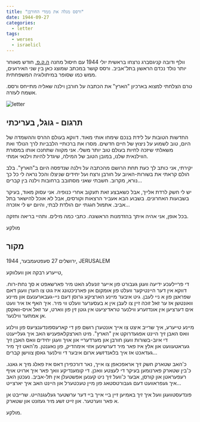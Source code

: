 ```yaml
---
title: "ורסס מגלה את ממדי החורבן"
date: 1944-09-27
categories:
  - letter
tags:
  - werses
  - israelicl
---
```


וולף ודובה קניגסברג נרצחו בראשית יולי 1944 עם חיסול מחנה [ה.ק.פ.](https://en.wikipedia.org/wiki/HKP_562_forced_labor_camp)
חודש מאוחר יותר נולד נכדם הראשון בתל־אביב.
ורסס קושר במכתב שמוצג כאן בין שני האירועים, ממש כמו שסופר במיתולוגיה המשפחתית.

טרם הצלחתי למצוא בארכיון "הארץ" את הכתבה על חורבן וילנה
שאליה מתייחס ורסס. אשמח לעזרה.

![letter](/pupko-papers/assets/images/1944-09-27-werses-printed.jpg)

## תרגום - גוגל, בעריכתי

החדשות הטובות על לידת בנכם שימחו אותי מאוד. דווקא בעולם ההרס וההשמדה של היום, טוב לשמוע על ניצוץ של חיים חדשים. מסרו את ברכותיי הלבביות לרך הנולד ואת משאלתי  שיזכה לחיות בעולם טוב יותר משלי. אני מקווה שתחנכו אותו במסורת הווילנאית שלנו, במובן הטוב של המילה, שיגדל להיות וילנאי אמתי.

יקירתי, אני כותב לך כעת תחת הרושם מהכתבה על וילנה שנדפסה היום ב"הארץ". בלב הולם קראתי את בשורות-האיוב על חורבן ורצח ועל יחידים שניצלו והכל נראה לי כל כך נורא, מקרוב. חשבתי שאני מסתובב ברחובות וילנה בין קברים...

יש לי חשק לרדת אלייך, אבל כשאבצע זאת תעקוב אחרי כנופיה. אני עסוק מאוד, בעיקר בשבועות האחרונים. בשבוע הבא אעביר הרצאות וקורסים, אבל לא אוכל להישאר בתל אביב. אתמול חגגתי יום הולדת לבתי, והיום יש לי אזכרה...

בכל אופן, אני אהיה איתך בהזדמנות הראשונה. כתבי כמה מילים. ותהיי בריאה וחזקה.

מולקע

## מקור

ירושלים 27 סעפטעמבער, 1944, JERUSALEM

טייערע רבקה און וועלווקע,

די פריילעכע ידיעה וועגן געבורט פון אייער זונעלע האט מיר פארשאפט א סך נחת-רוח. דווקא אין דער היינטיקער וועלט פון אומקום און פארניכטונג איז גוט צו הערן וועגן דאם שפראצן פון א ניי לעבן. גיט איבער מיינע הארציקע גרוסן דעם ניי-געבארענעם און מיינע וואונטשן אז ער זאל זוכה זיין צו לעבן אין א בעסערער וועלט ווי מיר. איך האף אז איר וועט אים דערציען אין אונדזערע ווילנער טראדיציעט אין גוטן זין פון ווארט, ער זאל אויס-וואקסן אן אמתער ווילנער.

מיינע טייערע, איך שרייב איצט צו אייך אונטערן רושם פון די קארעספונדענציעס פון ווילנע וואס האבן זיך היינט אפגעדרוקט אין "הארץ". מיט הארצקלאפעניש האב איך געלייענט די איוב-בשורות וועגן חורבן און מערדעריי און אויך וועגן יחידים וואס האבן זיך געראטעוועט און אלץ איז פאר מיר דערשינען אזוי אימהדיק, פון נאענטן. מ'האט זיך מיר געדאכט אז איך בלאנדזשע ארום איבער די ווילנער גאסן צווישן קברים...

כ'האב שטארק חשק זיך אראפכאפן צו אייך, נאר דורכפירן דאס איז פאלג מיך א גאנג. כ'בין שטארק פארנומען בעיקר די לעצטע וואכן. די קומענדיקע וואך פאר איך ארויט אויף רעפעראטן און קורסן, אבער כ'וועל זיך ניט קענען אפשטעלן אין תל-אביב. נעכטן האב איך געפראוועט דעם געבורטסטאג פון מיין טעכטערל און היינט האב איך יארצייט...

פונדעסטוועגן וועל איך זיך באמיען זיין ביי אייך ביי דער ערשטער געלעגנהייט. שרייבט אן א פאר ווערטער. און זייט זשע מיר געזונט און שטארק.

מולקע.

